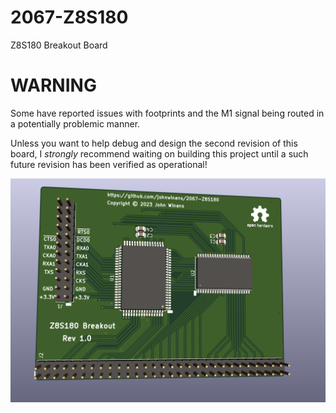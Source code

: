 # 2067-Z8S180
Z8S180 Breakout Board

# WARNING

Some have reported issues with footprints and the M1 signal being routed in a potentially problemic manner.  

Unless you want to help debug and design the second revision of this board, I *strongly* recommend waiting on building this project until a such future revision has been verified as operational!

![PCB image](./2067-Z8S180.png)
